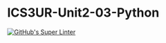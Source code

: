 # ICS3UR-Unit2-03-Python

[![GitHub's Super Linter](https://github.com/shahdel/ICS3UR-Unit2-03-Python/workflows/GitHub's%20Super%20Linter/badge.svg)](https://github.com/shahdel/ICS3UR-Unit2-03-Python/actions)
